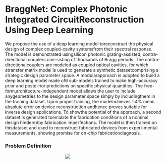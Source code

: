 # BraggNet: Complex Photonic Integrated CircuitReconstruction Using Deep Learning

We  propose  the  use  of  a  deep  learning  model  toreconstruct the physical design of complex coupled-cavity systemsfrom  their  spectral  response.  The  model  is  demonstrated  usingsilicon photonic grating-assisted, contra-directional couplers con-sisting  of  thousands  of  Bragg  periods.  The  contra-directionalcouplers  are  modeled  as  coupled  optical  cavities,  for  which  atransfer  matrix  model  is  used  to  generate  a  synthetic  datasetcomprising   a   strategic   design   parameter   space.   A   modularapproach  is  adopted  to  build  a  deep  learning  model  made  of6  sub-models  trained  to  make  high-accuracy  prior  and  poste-rior  predictions  on  specific  physical  quantities.  The  free-form,architecture-independent  model  allows  the  user  to  include  anygeometries  to  the  design  parameter  space  simply  by  includingthem  in  the  training  dataset.  Upon  proper  training,  the  modelachieves 1.4% mean absolute error on device reconstruction andhence  proves  suitable  for  inverse  design  applications.  To  showthe  potential  of  the  approach,  a  second  dataset  is  generated  toemulate the fabrication conditions of a nominal design hinderedby  fabrication  imperfections.  The  model  is  then  trained  on  thisdataset  and  used  to  reconstruct  fabricated  devices  from  experi-mental  measurements,  showing  promise  for  on-chip  fabricationdiagnosis.


### Problem Definition

<div style="text-align: center; width: 80%;">
<img src="https://github.com/JonathanCauchon/BraggNet/figures/cdc_segment.pdf" />
</div>
